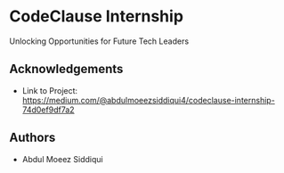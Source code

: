 
# CodeClause Internship

Unlocking Opportunities for Future Tech Leaders




## Acknowledgements

 - Link to Project: https://medium.com/@abdulmoeezsiddiqui4/codeclause-internship-74d0ef9df7a2


## Authors

- Abdul Moeez Siddiqui

